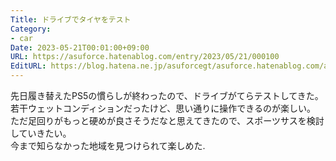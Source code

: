 ```yaml
---
Title: ドライブでタイヤをテスト
Category:
- car
Date: 2023-05-21T00:01:00+09:00
URL: https://asuforce.hatenablog.com/entry/2023/05/21/000100
EditURL: https://blog.hatena.ne.jp/asuforcegt/asuforce.hatenablog.com/atom/entry/820878482934670672
---
```


先日履き替えたPS5の慣らしが終わったので、ドライブがてらテストしてきた。  
若干ウェットコンディションだったけど、思い通りに操作できるのが楽しい。  
ただ足回りがもっと硬めが良さそうだなと思えてきたので、スポーツサスを検討していきたい。  
今まで知らなかった地域を見つけられて楽しめた.
